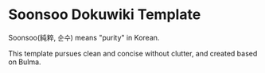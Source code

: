 # Soonsoo Dokuwiki Template

Soonsoo(純粹, 순수) means "purity" in Korean.

This template pursues clean and concise without clutter, and created based on Bulma.